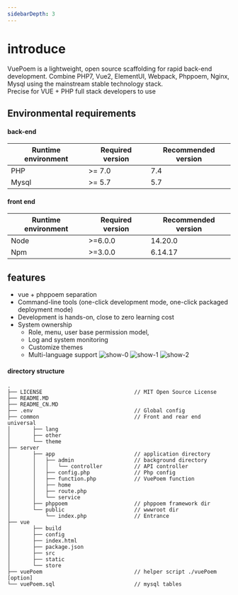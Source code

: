 ```yaml
---
sidebarDepth: 3
---
```

# introduce
VuePoem is a lightweight, open source scaffolding for rapid back-end development. Combine PHP7, Vue2, ElementUI, Webpack, Phppoem, Nginx, Mysql using the mainstream stable technology stack.  
Precise for VUE + PHP full stack developers to use

## Environmental requirements
#### back-end
|  Runtime environment  | Required version | Recommended version |
|    ----    |   ----  |   ----  |
| PHP | >= 7.0 | 7.4 |
| Mysql | >= 5.7 | 5.7 |
#### front end
|  Runtime environment  | Required version | Recommended version |
|    ----    |   ----  |   ----  |
| Node | >=6.0.0 | 14.20.0 |
| Npm | >=3.0.0 | 6.14.17 |

## features
- vue + phppoem separation
- Command-line tools (one-click development mode, one-click packaged deployment mode)
- Development is hands-on, close to zero learning cost
- System ownership
  - Role, menu, user base permission model,
  - Log and system monitoring
  - Customize themes
  - Multi-language support
![show-0](/1.png)
![show-1](/2.png)
![show-2](/3.png)

#### directory structure
```text
.
├── LICENSE                             // MIT Open Source License
├── README.MD
├── README_CN.MD
├── .env                                // Global config
├── common                              // Front and rear end universal
│       ├── lang
│       ├── other
│       └── theme
├── server
│       ├── app                         // application directory
│       │   ├── admin                   // background directory
│       │   │   └── controller          // API controller
│       │   ├── config.php              // Php config
│       │   ├── function.php            // VuePoem function
│       │   ├── home
│       │   ├── route.php
│       │   └── service
│       ├── phppoem                     // phppoem framework dir
│       └── public                      // wwwroot dir
│           └── index.php               // Entrance
├── vue
│       ├── build
│       ├── config
│       ├── index.html
│       ├── package.json
│       ├── src
│       ├── static
│       └── store
├── vuePoem                             // helper script ./vuePoem [option] 
└── vuePoem.sql                         // mysql tables
```

